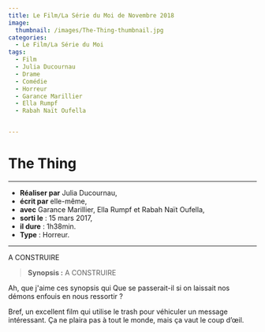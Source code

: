 ```yaml
---
title: Le Film/La Série du Moi de Novembre 2018
image: 
  thumbnail: /images/The-Thing-thumbnail.jpg
categories:
  - Le Film/La Série du Moi
tags:
  - Film
  - Julia Ducournau
  - Drame
  - Comédie
  - Horreur
  - Garance Marillier
  - Ella Rumpf
  - Rabah Naït Oufella


---
```


# The Thing

---

- **Réaliser par** Julia Ducournau,
- **écrit par** elle-même,
- **avec** Garance Marillier, Ella Rumpf et Rabah Naït Oufella,
- **sorti le** : 15 mars 2017,
- **il dure** : 1h38min.
- **Type** :  Horreur.

---

A CONSTRUIRE

> **Synopsis :** A CONSTRUIRE

 
Ah, que j'aime ces synopsis qui 
Que se passerait-il si on laissait nos démons enfouis en nous ressortir ?

Bref, un excellent film qui utilise le trash pour véhiculer un message intéressant. Ça ne plaira pas à tout le monde, mais ça vaut le coup d’œil.
